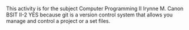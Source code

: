 This activity is for the subject Computer Programming II
Irynne M. Canon
BSIT II-2
YES because git is a version control system that allows you manage and control a project or a set files.